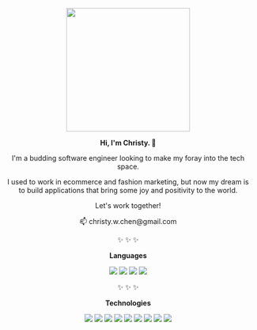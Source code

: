 <div align="center">
  <p><img src="https://user-images.githubusercontent.com/55429132/151303107-f027043d-075b-4ec3-92e2-e7d6c94f966f.png" style="width: 250px"></p>
  <p><strong>Hi, I'm Christy. 🌱</strong></p>
  <p>I'm a budding software engineer looking to make my foray into the tech space.</p>
  <p>I used to work in ecommerce and fashion marketing, but now my dream is to build applications that bring some joy and positivity to the world.</p>
  <p>Let's work together!</p>
  <p>📫 christy.w.chen@gmail.com</p>
  <p>✨ ✨ ✨</p>
  <p><strong>Languages</strong></p>
  <img src="https://img.shields.io/badge/-JavaScript-yellow">
  <img src="https://img.shields.io/badge/-Python-3770a0">
  <img src="https://img.shields.io/badge/-HTML5-f16529">
  <img src="https://img.shields.io/badge/-CSS3-1c88c7">
  <p></p>
  <p>✨ ✨ ✨</p>
  <p><strong>Technologies</strong></p>
  <img src="https://img.shields.io/badge/-Node.js-689f63">
  <img src="https://img.shields.io/badge/-Express.js-yellow">
  <img src="https://img.shields.io/badge/-PostgreSQL-336791">
  <img src="https://img.shields.io/badge/-Sequelize.js-03afef">
  <img src="https://img.shields.io/badge/-React.js-44c3e5">
  <img src="https://img.shields.io/badge/-Redux.js-7649bb">
  <img src="https://img.shields.io/badge/-Flask-7a7a7a">
  <img src="https://img.shields.io/badge/-SQLAlchemy.js-d71f00">
  <img src="https://img.shields.io/badge/-PugJS-72493f">
  <p></p>
</div>
